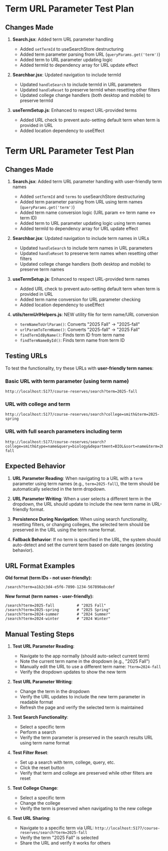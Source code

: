 # Term URL Parameter Test Plan

## Changes Made

1. **Search.jsx**: Added term URL parameter handling
   - Added `setTermId` to useSearchStore destructuring
   - Added term parameter parsing from URL (`queryParams.get('term')`)
   - Added term to URL parameter updating logic
   - Added termId to dependency array for URL update effect

2. **Searchbar.jsx**: Updated navigation to include termId
   - Updated `handleSearch` to include termId in URL parameters
   - Updated `handleReset` to preserve termId when resetting other filters
   - Updated college change handlers (both desktop and mobile) to preserve termId

3. **useTermSetup.js**: Enhanced to respect URL-provided terms
   - Added URL check to prevent auto-setting default term when term is provided in URL
   - Added location dependency to useEffect

# Term URL Parameter Test Plan

## Changes Made

1. **Search.jsx**: Added term URL parameter handling with user-friendly term names
   - Added `setTermId` and `terms` to useSearchStore destructuring
   - Added term parameter parsing from URL using term names (`queryParams.get('term')`)
   - Added term name conversion logic (URL param ↔ term name ↔ term ID)
   - Added term to URL parameter updating logic using term names
   - Added termId to dependency array for URL update effect

2. **Searchbar.jsx**: Updated navigation to include term names in URLs
   - Updated `handleSearch` to include term names in URL parameters
   - Updated `handleReset` to preserve term names when resetting other filters
   - Updated college change handlers (both desktop and mobile) to preserve term names

3. **useTermSetup.js**: Enhanced to respect URL-provided term names
   - Added URL check to prevent auto-setting default term when term is provided in URL
   - Added term name conversion for URL parameter checking
   - Added location dependency to useEffect

4. **utils/termUrlHelpers.js**: NEW utility file for term name/URL conversion
   - `termNameToUrlParam()`: Converts "2025 Fall" → "2025-fall"
   - `urlParamToTermName()`: Converts "2025-fall" → "2025 Fall"  
   - `findTermIdByName()`: Finds term ID from term name
   - `findTermNameById()`: Finds term name from term ID

## Testing URLs

To test the functionality, try these URLs with **user-friendly term names**:

### Basic URL with term parameter (using term name)
```
http://localhost:5177/course-reserves/search?term=2025-fall
```

### URL with college and term
```
http://localhost:5177/course-reserves/search?college=smith&term=2025-spring
```

### URL with full search parameters including term
```
http://localhost:5177/course-reserves/search?college=smith&type=name&query=biology&department=BIOL&sort=name&term=2024-fall
```

## Expected Behavior

1. **URL Parameter Reading**: When navigating to a URL with a `term` parameter using term names (e.g., `term=2025-fall`), the term should be automatically selected in the term dropdown.

2. **URL Parameter Writing**: When a user selects a different term in the dropdown, the URL should update to include the new term name in URL-friendly format.

3. **Persistence During Navigation**: When using search functionality, resetting filters, or changing colleges, the selected term should be preserved in the URL using the term name format.

4. **Fallback Behavior**: If no term is specified in the URL, the system should auto-detect and set the current term based on date ranges (existing behavior).

## URL Format Examples

**Old format (term IDs - not user-friendly):**
```
/search?term=a1b2c3d4-e5f6-7890-1234-567890abcdef
```

**New format (term names - user-friendly):**
```
/search?term=2025-fall          # "2025 Fall"
/search?term=2025-spring        # "2025 Spring" 
/search?term=2024-summer        # "2024 Summer"
/search?term=2024-winter        # "2024 Winter"
```

## Manual Testing Steps

1. **Test URL Parameter Reading**:
   - Navigate to the app normally (should auto-select current term)
   - Note the current term name in the dropdown (e.g., "2025 Fall")
   - Manually edit the URL to use a different term name: `?term=2024-fall`
   - Verify the dropdown updates to show the new term

2. **Test URL Parameter Writing**:
   - Change the term in the dropdown
   - Verify the URL updates to include the new term parameter in readable format
   - Refresh the page and verify the selected term is maintained

3. **Test Search Functionality**:
   - Select a specific term
   - Perform a search
   - Verify the term parameter is preserved in the search results URL using term name format

4. **Test Filter Reset**:
   - Set up a search with term, college, query, etc.
   - Click the reset button
   - Verify that term and college are preserved while other filters are reset

5. **Test College Change**:
   - Select a specific term
   - Change the college
   - Verify the term is preserved when navigating to the new college

6. **Test URL Sharing**:
   - Navigate to a specific term via URL: `http://localhost:5177/course-reserves/search?term=2025-fall`
   - Verify the term "2025 Fall" is selected
   - Share the URL and verify it works for others

